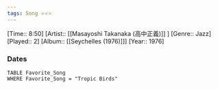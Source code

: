 ```yaml
---
tags: Song ⭐⭐⭐ 
---
```

[Time:: 8:50]
[Artist:: [[Masayoshi Takanaka (高中正義)]] ]
[Genre:: Jazz]
[Played:: 2]
[Album:: [[Seychelles (1976)]]]
[Year:: 1976]
### Dates
````dataview
TABLE Favorite_Song
WHERE Favorite_Song = "Tropic Birds"
````